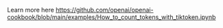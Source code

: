 Learn more here https://github.com/openai/openai-cookbook/blob/main/examples/How_to_count_tokens_with_tiktoken.ipynb
